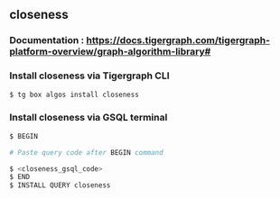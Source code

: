 ## closeness
### Documentation : https://docs.tigergraph.com/tigergraph-platform-overview/graph-algorithm-library#
### Install closeness via Tigergraph CLI
```bash
$ tg box algos install closeness
```
### Install closeness via GSQL terminal
```bash
$ BEGIN 

# Paste query code after BEGIN command

$ <closeness_gsql_code>
$ END 
$ INSTALL QUERY closeness
```